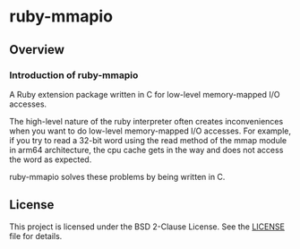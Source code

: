 ruby-mmapio
==================================================================================

Overview
----------------------------------------------------------------------------------

### Introduction of ruby-mmapio

A Ruby extension package written in C for low-level memory-mapped I/O accesses.

The high-level nature of the ruby interpreter often creates inconveniences when you want to do low-level memory-mapped I/O accesses.
For example, if you try to read a 32-bit word using the read method of the mmap module in arm64 architecture, the cpu cache gets in the way and does not access the word as expected.

ruby-mmapio solves these problems by being written in C.

License
----------------------------------------------------------------------------------

This project is licensed under the BSD 2-Clause License. See the [LICENSE](./LICENSE) file for details.
